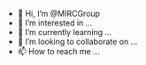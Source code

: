 - 👋 Hi, I’m @MIRCGroup
- 👀 I’m interested in ...
- 🌱 I’m currently learning ...
- 💞️ I’m looking to collaborate on ...
- 📫 How to reach me ...

<!---
MIRCGroup/MIRCGroup is a ✨ special ✨ repository because its `README.md` (this file) appears on your GitHub profile.
You can click the Preview link to take a look at your changes.
--->
